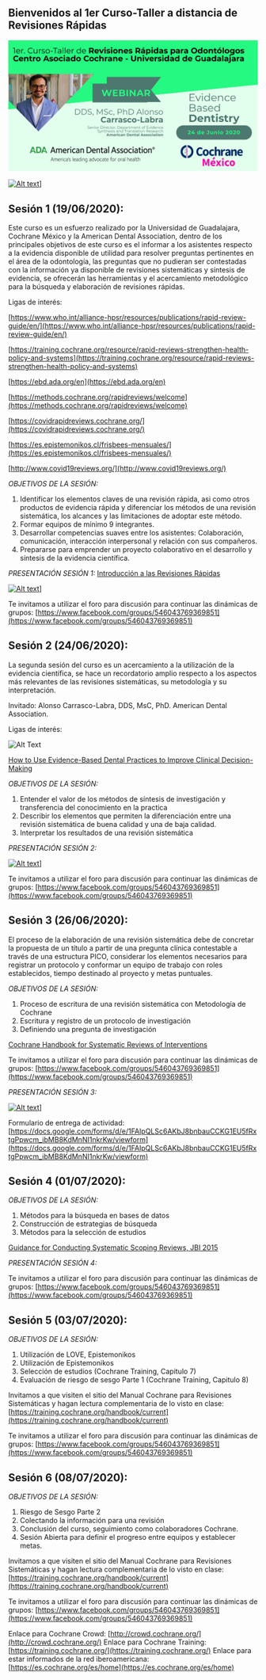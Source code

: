 ## Bienvenidos al 1er Curso-Taller a distancia de Revisiones Rápidas
![Alt Text](Flyer_ADA_CUCS.png)

[![Alt text](https://img.youtube.com/vi/XvwE-VE--VQ/0.jpg)](https://youtu.be/XvwE-VE--VQ)] 


## Sesión 1 (19/06/2020):

Este curso es un esfuerzo realizado por la Universidad de Guadalajara, Cochrane México y la American Dental Association, dentro de los principales objetivos de este curso es el informar a los asistentes respecto a la evidencia disponible de utilidad para resolver preguntas pertinentes en el área de la odontología, las preguntas que no pudieran ser contestadas con la información ya disponible de revisiones sistemáticas y síntesis de evidencia, se ofrecerán las herramientas y el acercamiento metodológico para la búsqueda y elaboración de revisiones rápidas. 

Ligas de interés: 

[https://www.who.int/alliance-hpsr/resources/publications/rapid-review-guide/en/](https://www.who.int/alliance-hpsr/resources/publications/rapid-review-guide/en/)

[https://training.cochrane.org/resource/rapid-reviews-strengthen-health-policy-and-systems](https://training.cochrane.org/resource/rapid-reviews-strengthen-health-policy-and-systems)

[https://ebd.ada.org/en](https://ebd.ada.org/en)

[https://methods.cochrane.org/rapidreviews/welcome](https://methods.cochrane.org/rapidreviews/welcome)

[https://covidrapidreviews.cochrane.org/](https://covidrapidreviews.cochrane.org/)

[https://es.epistemonikos.cl/frisbees-mensuales/](https://es.epistemonikos.cl/frisbees-mensuales/)

[http://www.covid19reviews.org/](http://www.covid19reviews.org/)

*OBJETIVOS DE LA SESIÓN:* 
1. Identificar los elementos claves de una revisión rápida, asi como otros productos de evidencia rápida y diferenciar los métodos de una revisión sistemática, los alcances y las limitaciones de adoptar este método.  
2. Formar equipos de mínimo 9 integrantes.
3. Desarrollar competencias suaves entre los asistentes: Colaboración, comunicación, interacción interpersonal y relación con sus compañeros. 
4. Prepararse para emprender un proyecto colaborativo en el desarrollo y síntesis de la evidencia científica. 

*PRESENTACIÓN SESIÓN 1:* [Introducción a las Revisiones Rápidas](Sesión_1.pdf)

[![Alt text](https://img.youtube.com/vi/hJbOdVSduew/0.jpg)](https://youtu.be/hJbOdVSduew)] 

Te invitamos a utilizar el foro para discusión para continuar las dinámicas de grupos: [https://www.facebook.com/groups/546043769369851](https://www.facebook.com/groups/546043769369851)

## Sesión 2 (24/06/2020):

La segunda sesión del curso es un acercamiento a la utilización de la evidencia científica, se hace un recordatorio amplio respecto a los aspectos más relevantes de las revisiones sistemáticas, su metodología y su interpretación. 

Invitado: Alonso Carrasco-Labra, DDS, MsC, PhD. American Dental Association.

Ligas de interés: 

![Alt Text](https://m.media-amazon.com/images/I/51xhKmCmIOL._SX260_.jpg)

[How to Use Evidence-Based Dental Practices to Improve Clinical Decision-Making](https://www.amazon.com.mx/Evidence-Based-Practices-Improve-Clinical-Decision-Making/dp/1684470617/ref=tmm_pap_swatch_0?_encoding=UTF8&qid=1593152485&sr=8-1)


*OBJETIVOS DE LA SESIÓN:* 
1. Entender el valor de los métodos de síntesis de investigación y transferencia del conocimiento en la practica 
2. Describir los elementos que permiten la diferenciación entre una revisión sistemática de buena calidad y una de baja calidad. 
3. Interpretar los resultados de una revisión sistemática 

*PRESENTACIÓN SESIÓN 2:*

[![Alt text](https://img.youtube.com/vi/Aq6zPuuPA08/0.jpg)](https://youtu.be/Aq6zPuuPA08)] 

Te invitamos a utilizar el foro para discusión para continuar las dinámicas de grupos: [https://www.facebook.com/groups/546043769369851](https://www.facebook.com/groups/546043769369851)

## Sesión 3 (26/06/2020):

El proceso de la elaboración de una revisión sistemática debe de concretar la propuesta de un título a partir de una pregunta clínica contestable a través de una estructura PICO, considerar los elementos necesarios para registrar un protocolo y conformar un equipo de trabajo con roles establecidos, tiempo destinado al proyecto y metas puntuales. 


*OBJETIVOS DE LA SESIÓN:*
1. Proceso de escritura de una revisión sistemática con Metodología de Cochrane
2. Escritura y registro de un protocolo de investigación
3. Definiendo una pregunta de investigación

[Cochrane Handbook for Systematic Reviews of Interventions](https://training.cochrane.org/handbook/current)

Te invitamos a utilizar el foro para discusión para continuar las dinámicas de grupos: [https://www.facebook.com/groups/546043769369851](https://www.facebook.com/groups/546043769369851)

*PRESENTACIÓN SESIÓN 3:*

[![Alt text](https://img.youtube.com/vi/cgnQN768Wk4/0.jpg)](https://youtu.be/cgnQN768Wk4)]

Formulario de entrega de actividad: [https://docs.google.com/forms/d/e/1FAIpQLSc6AKbJ8bnbauCCKG1EU5fRxtgPpwcm_ibMB8KdMnNI1nkrKw/viewform](https://docs.google.com/forms/d/e/1FAIpQLSc6AKbJ8bnbauCCKG1EU5fRxtgPpwcm_ibMB8KdMnNI1nkrKw/viewform)

## Sesión 4 (01/07/2020):


*OBJETIVOS DE LA SESIÓN:*
1. Métodos para la búsqueda en bases de datos
2. Construcción de estrategias de búsqueda
3. Métodos para la selección de estudios

[Guidance for Conducting Systematic Scoping Reviews, JBI 2015](https://journals.lww.com/ijebh/Fulltext/2015/09000/Guidance_for_conducting_systematic_scoping_reviews.5.aspx)

*PRESENTACIÓN SESIÓN 4:*

Te invitamos a utilizar el foro para discusión para continuar las dinámicas de grupos: [https://www.facebook.com/groups/546043769369851](https://www.facebook.com/groups/546043769369851)

## Sesión 5 (03/07/2020):

*OBJETIVOS DE LA SESIÓN:*
1. Utilización de LOVE, Epistemonikos
2. Utilización de Epistemonikos
3. Selección de estudios (Cochrane Training, Capitulo 7)
4. Evaluación de riesgo de sesgo Parte 1 (Cochrane Training, Capitulo 8)

Invitamos a que visiten el sitio del Manual Cochrane para Revisiones Sistemáticas y hagan lectura complementaria de lo visto en clase: [https://training.cochrane.org/handbook/current](https://training.cochrane.org/handbook/current)

Te invitamos a utilizar el foro para discusión para continuar las dinámicas de grupos: [https://www.facebook.com/groups/546043769369851](https://www.facebook.com/groups/546043769369851)

## Sesión 6 (08/07/2020):

*OBJETIVOS DE LA SESIÓN:*
1. Riesgo de Sesgo Parte 2
2. Colectando la información para una revisión
3. Conclusión del curso, seguimiento como colaboradores Cochrane.
4. Sesión Abierta para definir el progreso entre equipos y establecer metas.

Invitamos a que visiten el sitio del Manual Cochrane para Revisiones Sistemáticas y hagan lectura complementaria de lo visto en clase: [https://training.cochrane.org/handbook/current](https://training.cochrane.org/handbook/current)

Te invitamos a utilizar el foro para discusión para continuar las dinámicas de grupos: [https://www.facebook.com/groups/546043769369851](https://www.facebook.com/groups/546043769369851)

Enlace para Cochrane Crowd: [http://crowd.cochrane.org/](http://crowd.cochrane.org/)
Enlace para Cochrane Training: [https://training.cochrane.org/](https://training.cochrane.org/)
Enlace para estar informados de la red iberoamericana: [https://es.cochrane.org/es/home](https://es.cochrane.org/es/home)
